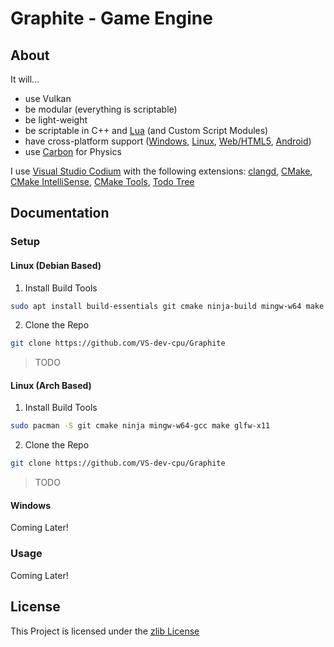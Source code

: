 # Graphite - Game Engine

## About

It will...
- use Vulkan
- be modular (everything is scriptable)
- be light-weight
- be scriptable in C++ and [Lua](https://www.lua.org/about.html) (and Custom Script Modules)
- have cross-platform support ([Windows](https://www.mingw-w64.org/), [Linux](https://gcc.gnu.org/), [Web/HTML5](https://emscripten.org/), [Android](https://developer.android.com/))
- use [Carbon](https://github.com/VS-dev-cpu/Carbon) for Physics

I use [Visual Studio Codium](https://vscodium.com/) with the following extensions: [clangd](https://open-vsx.org/extension/llvm-vs-code-extensions/vscode-clangd), [CMake](https://open-vsx.org/extension/twxs/cmake), [CMake IntelliSense](https://open-vsx.org/extension/KylinIdeTeam/cmake-intellisence), [CMake Tools](https://open-vsx.org/extension/ms-vscode/cmake-tools), [Todo Tree](https://open-vsx.org/vscode/item?itemName=Gruntfuggly.todo-tree)

## Documentation

### Setup

#### Linux (Debian Based)

1. Install Build Tools
```bash
sudo apt install build-essentials git cmake ninja-build mingw-w64 make libglfw3
```

2. Clone the Repo
```bash
git clone https://github.com/VS-dev-cpu/Graphite
```

> TODO

#### Linux (Arch Based)

1. Install Build Tools
```bash
sudo pacman -S git cmake ninja mingw-w64-gcc make glfw-x11
```

2. Clone the Repo
```bash
git clone https://github.com/VS-dev-cpu/Graphite
```

> TODO

#### Windows

Coming Later!

### Usage

Coming Later!

## License

This Project is licensed under the [zlib License](https://opensource.org/license/zlib-license-php/)
